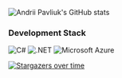 ![Andrii Pavliuk's GitHub stats](https://github-readme-stats.vercel.app/api?username=cutpix&show_icons=true&theme=radical)

### Development Stack

![C#](https://img.shields.io/badge/C%23-239120?style=flat&logo=c-sharp&logoColor=white)
![.NET](https://img.shields.io/badge/.NET-5C2D91?style=flat&logo=.net&logoColor=white)
![Microsoft Azure](https://img.shields.io/badge/Microsoft_Azure-0089D6?style=flat&logo=microsoft-azure&logoColor=white)

[![Stargazers over time](https://starchart.cc/caarlos0/starcharts.svg)](https://starchart.cc/caarlos0/starcharts)
